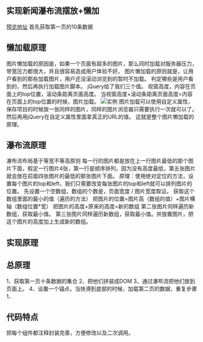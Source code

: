 ## 实现新闻瀑布流摆放+懒加
[预览地址](https://xiaozhang12138.github.io/waterfall-sinanews/index.html)
首先获取第一页的10条数据
## 懒加载原理

图片懒加载的原因是，如果一个页面有超多的图片，那么同时加载对服务器压力，带宽压力都很大，并且很容易造成用户体验不好。
图片懒加载的原则就是，让用户看到的那些加载图片，用户还没滚动浏览到的暂时不加载。
判定哪些是用户看到的，然后再执行加载图片脚本。
jQuery给了我们三个值。
视窗高度，内容在页面上的top位置，滚动条距离页面高度。
当视窗高度+滚动条距离页面高度=内容在页面上的top位置的时候，图片加载。
![实例](//static.xiedaimala.com/xdml/image/f918906c-10d9-4209-9044-b0968951fc3a/2020-4-19-14-48-22.png)
图片加载可以使用自定义属性，保存项目的时候放一张同样的图片，同样的图片浏览器只需要执行一次就可以了。
然后再用jQuery在自定义属性里面拿真正的URL的值。
这就是整个图片懒加载的原理。

## 瀑布流原理
瀑布流布局基于等宽不等高原则
每一行的图片都是放在上一行图片最低的那个图片下面，假定一行图片4张，第一行是顺序排列，因为没有高度最低，第五张图片就会放在前面四张图片的最低的那张图片下面。
原理：使用绝对定位的方法，设置每个图片的top和left，我们只需要改变每张图片的top和left就可以排列图片的位置。
先设置一个空数组，数组的个数是，页面宽度 / 图片宽度取证。
获取这个数组里面的最小的值（遍历的方法）
把图片的位置=图片高（数组的值）+图片横轴（数组位置*宽）
把图片的高度+原来的高度=新的数组
第二张图片同样遍历新数组，获取最小值。
第三张图片同样遍历新数组，获取最小值。并放置图片，把这个图片的高度加上生成新的数组。

## 实现原理
## 总原理
1、获取第一页十条数据的集合
2、把他们拼装成DOM
3、通过瀑布流把他们放到页面上。
4、设置一个锚点，当快滑到底部的时候，加载第二页的数据，重复步骤1、

## 代码特点
把每个组件都注释封装完善，方便修改以及二次调用。
